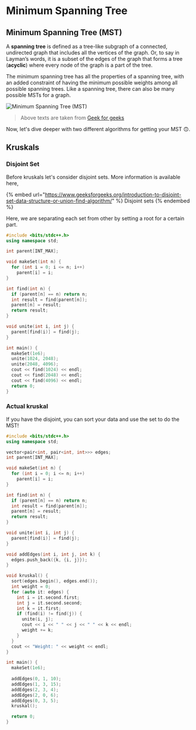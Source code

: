 # Minimum Spanning Tree

## Minimum Spanning Tree (MST)

A **spanning tree** is defined as a tree-like subgraph of a connected, undirected graph that includes all the vertices of the graph. Or, to say in Layman’s words, it is a subset of the edges of the graph that forms a tree (**acyclic**) where every node of the graph is a part of the tree.

The minimum spanning tree has all the properties of a spanning tree, with an added constraint of having the minimum possible weights among all possible spanning trees. Like a spanning tree, there can also be many possible MSTs for a graph.

![Minimum Spanning Tree (MST)](https://media.geeksforgeeks.org/wp-content/uploads/20200316173940/Untitled-Diagram66-3.jpg)

> Above texts are taken from [Geek for geeks](https://www.geeksforgeeks.org/what-is-minimum-spanning-tree-mst/)

Now, let's dive deeper with two different algorithms for getting your MST 🙃.

## Kruskals

### Disjoint Set

Before kruskals let's consider disjoint sets. More information is available here,

{% embed url="https://www.geeksforgeeks.org/introduction-to-disjoint-set-data-structure-or-union-find-algorithm/" %}
Disjoint sets
{% endembed %}

Here, we are separating each set from other by setting a root for a certain part.

```cpp
#include <bits/stdc++.h>
using namespace std;

int parent[INT_MAX];

void makeSet(int n) {
  for (int i = 0; i <= n; i++)
    parent[i] = i;
}

int find(int n) {
  if (parent[n] == n) return n;
  int result = find(parent[n]);
  parent[n] = result;
  return result;
}

void unite(int i, int j) {
  parent[find(i)] = find(j);
}

int main() {
  makeSet(1e6);
  unite(1024, 2048);
  unite(2048, 4096);
  cout << find(1024) << endl;
  cout << find(2048) << endl;
  cout << find(4096) << endl;
  return 0;
}
```

### Actual kruskal

If you have the disjoint, you can sort your data and use the set to do the MST!

```cpp
#include <bits/stdc++.h>
using namespace std;

vector<pair<int, pair<int, int>>> edges;
int parent[INT_MAX];

void makeSet(int n) {
  for (int i = 0; i <= n; i++)
    parent[i] = i;
}

int find(int n) {
  if (parent[n] == n) return n;
  int result = find(parent[n]);
  parent[n] = result;
  return result;
}

void unite(int i, int j) {
  parent[find(i)] = find(j);
}

void addEdges(int i, int j, int k) {
  edges.push_back({k, {i, j}});
}

void kruskal() {
  sort(edges.begin(), edges.end());
  int weight = 0;
  for (auto it: edges) {
    int i = it.second.first;
    int j = it.second.second;
    int k = it.first;
    if (find(i) != find(j)) {
      unite(i, j);
      cout << i << " " << j << " " << k << endl;
      weight += k;
    }
  }
  cout << "Weight: " << weight << endl;
}

int main() {
  makeSet(1e6);
  
  addEdges(0, 1, 10);
  addEdges(1, 3, 15);
  addEdges(2, 3, 4);
  addEdges(2, 0, 6);
  addEdges(0, 3, 5);
  kruskal();

  return 0;
}
```
